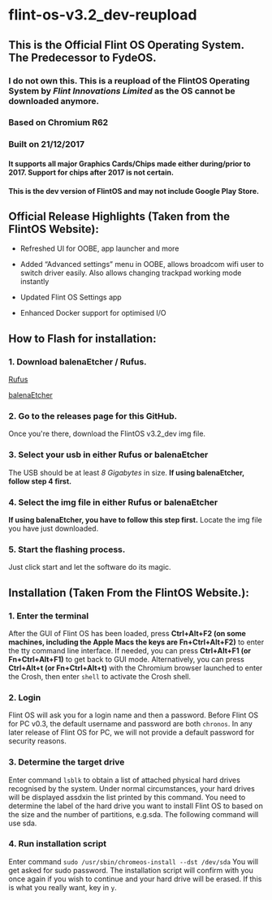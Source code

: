 # flint-os-v3.2_dev-reupload

## This is the Official Flint OS Operating System. The Predecessor to FydeOS.
### I do not own this. This is a reupload of the FlintOS Operating System by *Flint Innovations Limited* as the OS cannot be downloaded anymore.

### Based on Chromium R62
### Built on 21/12/2017

#### It supports all major Graphics Cards/Chips made either during/prior to 2017. Support for chips after 2017 is not certain.

#### This is the dev version of FlintOS and may not include Google Play Store.

## Official Release Highlights (Taken from the FlintOS Website):

* Refreshed UI for OOBE, app launcher and more

* Added “Advanced settings” menu in OOBE, allows broadcom wifi user to switch driver easily. Also allows changing trackpad working mode instantly

* Updated Flint OS Settings app

* Enhanced Docker support for optimised I/O

## How to Flash for installation:

### 1. Download balenaEtcher / Rufus.

[Rufus](https://rufus.ie/)

[balenaEtcher](https://www.balena.io/etcher/)

### 2. Go to the releases page for this GitHub.

Once you're there, download the FlintOS v3.2_dev img file.

### 3. Select your usb in either Rufus or balenaEtcher

The USB should be at least *8 Gigabytes* in size.
**If using balenaEtcher, follow step 4 first.**

### 4. Select the img file in either Rufus or balenaEtcher

**If using balenaEtcher, you have to follow this step first.**
Locate the img file you have just downloaded.

### 5. Start the flashing process.

Just click start and let the software do its magic.

## Installation (Taken From the FlintOS Website.):

### 1. Enter the terminal
After the GUI of Flint OS has been loaded, press **Ctrl+Alt+F2 (on some machines, including the Apple Macs the keys are Fn+Ctrl+Alt+F2)** to enter the tty command line interface. If needed, you can press **Ctrl+Alt+F1 (or Fn+Ctrl+Alt+F1)** to get back to GUI mode. Alternatively, you can press **Ctrl+Alt+t (or Fn+Ctrl+Alt+t)** with the Chromium browser launched to enter the Crosh, then enter ```shell``` to activate the Crosh shell.



### 2. Login
Flint OS will ask you for a login name and then a password. Before Flint OS for PC v0.3, the default username and password are both ```chronos```. In any later release of Flint OS for PC, we will not provide a default password for security reasons.



### 3. Determine the target drive
Enter command
  ```lsblk```
to obtain a list of attached physical hard drives recognised by the system. Under normal circumstances, your hard drives will be displayed assdxin the list printed by this command. You need to determine the label of the hard drive you want to install Flint OS to based on the size and the number of partitions, e.g.sda. The following command will use sda.



### 4. Run installation script
Enter command
```sudo /usr/sbin/chromeos-install --dst /dev/sda```
You will get asked for sudo password. The installation script will confirm with you once again if you wish to continue and your hard drive will be erased. If this is what you really want, key in ```y```.

